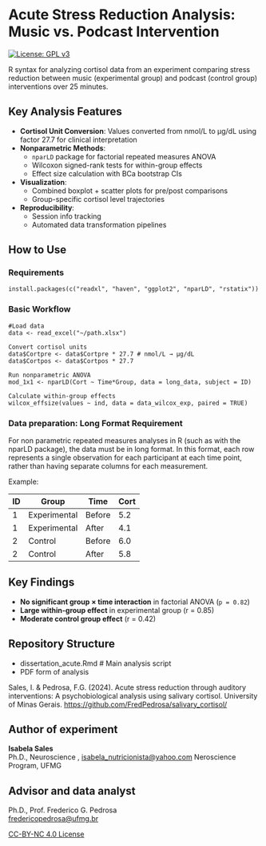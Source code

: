 # Acute Stress Reduction Analysis: Music vs. Podcast Intervention
[![License: GPL v3](https://img.shields.io/badge/License-GPLv3-blue.svg)](https://www.gnu.org/licenses/gpl-3.0) 


R syntax for analyzing cortisol data from an experiment comparing stress reduction between music (experimental group) and podcast (control group) interventions over 25 minutes.

## Key Analysis Features

- **Cortisol Unit Conversion**: Values converted from nmol/L to µg/dL using factor 27.7 for clinical interpretation
- **Nonparametric Methods**:
  - `nparLD` package for factorial repeated measures ANOVA
  - Wilcoxon signed-rank tests for within-group effects
  - Effect size calculation with BCa bootstrap CIs
- **Visualization**:
  - Combined boxplot + scatter plots for pre/post comparisons
  - Group-specific cortisol level trajectories
- **Reproducibility**:
  - Session info tracking
  - Automated data transformation pipelines

## How to Use

### Requirements
```{r}
install.packages(c("readxl", "haven", "ggplot2", "nparLD", "rstatix"))
```

### Basic Workflow
```{r}
#Load data
data <- read_excel("~/path.xlsx")

Convert cortisol units
data$Cortpre <- data$Cortpre * 27.7 # nmol/L → µg/dL
data$Cortpos <- data$Cortpos * 27.7

Run nonparametric ANOVA
mod_1x1 <- nparLD(Cort ~ Time*Group, data = long_data, subject = ID)

Calculate within-group effects
wilcox_effsize(values ~ ind, data = data_wilcox_exp, paired = TRUE)
```

### Data preparation: Long Format Requirement

For non parametric repeated measures analyses in R (such as with the nparLD package), the data must be in long format. In this format, each row represents a single observation for each participant at each time point, rather than having separate columns for each measurement.

Example:

| ID | Group        | Time   | Cort |
|----|--------------|--------|------|
| 1  | Experimental | Before | 5.2  |
| 1  | Experimental | After  | 4.1  |
| 2  | Control      | Before | 6.0  |
| 2  | Control      | After  | 5.8  |

## Key Findings
- **No significant group × time interaction** in factorial ANOVA (`p = 0.82`)
- **Large within-group effect** in experimental group (r = 0.85)
- **Moderate control group effect** (r = 0.42)

## Repository Structure


* dissertation_acute.Rmd # Main analysis script
* PDF form of analysis

Sales, I. & Pedrosa, F.G. (2024). Acute stress reduction through auditory interventions:
A psychobiological analysis using salivary cortisol. University of Minas Gerais. https://github.com/FredPedrosa/salivary_cortisol/

## Author of experiment
**Isabela Sales**  
Ph.D., Neuroscience ,
isabela_nutricionista@yahoo.com
Neroscience Program, UFMG  

## Advisor and data analyst 
Ph.D., Prof. Frederico G. Pedrosa  
fredericopedrosa@ufmg.br

[CC-BY-NC 4.0 License](https://creativecommons.org/licenses/by-nc/4.0/)


